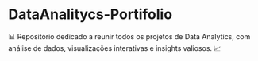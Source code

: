 # DataAnalitycs-Portifolio
📊 Repositório dedicado a reunir todos os projetos de Data Analytics, com análise de dados, visualizações interativas e insights valiosos. 📈
